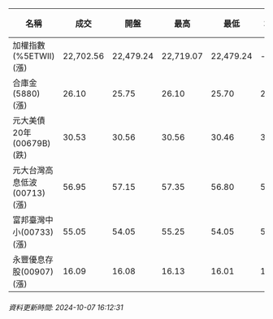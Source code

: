 | 名稱 | 成交 | 開盤 | 最高 | 最低 | 均價 | 成交金額(億) | 昨收 | 漲跌幅 | 漲跌 | 總量 | 昨量 | 振幅 |
| -------- | -------- | -------- | -------- |-------- | -------- | -------- |-------- |-------- |-------- | -------- | -------- |-------- |
|加權指數(%5ETWII) (漲)|22,702.56|22,479.24|22,719.07|22,479.24|-|3,778.66|22,302.71|1.79%|399.85|8,959,180|0|1.08%|
|合庫金(5880) (漲)|26.10|25.75|26.10|25.70|25.90|3.24|25.75|1.36%|0.35|12,505|10,727|1.55%|
|元大美債20年(00679B) (跌)|30.53|30.56|30.56|30.46|30.53|32.48|30.71|0.59%|0.18|106,405|137,018|0.33%|
|元大台灣高息低波(00713) (漲)|56.95|57.15|57.35|56.80|57.01|7.29|56.80|0.26%|0.15|12,784|12,725|0.97%|
|富邦臺灣中小(00733) (漲)|55.05|54.05|55.25|54.05|54.88|0.749|53.75|2.42%|1.30|1,365|1,826|2.23%|
|永豐優息存股(00907) (漲)|16.09|16.08|16.13|16.01|16.07|0.530|15.98|0.69%|0.11|3,302|6,012|0.75%|
###### 資料更新時間: 2024-10-07 16:12:31